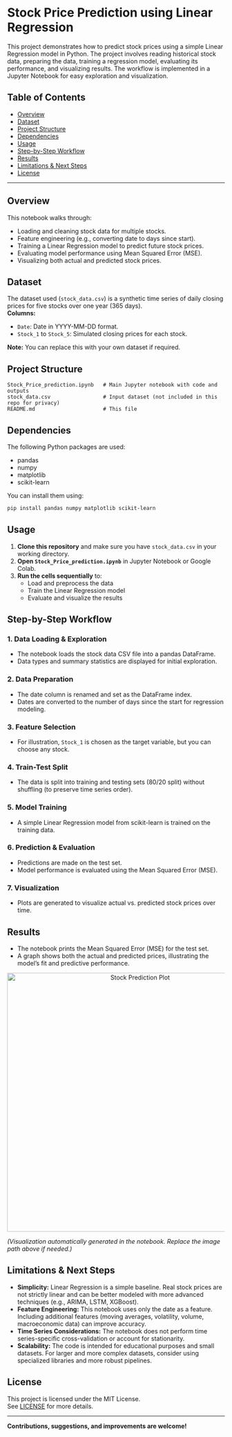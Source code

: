 # Stock Price Prediction using Linear Regression

This project demonstrates how to predict stock prices using a simple Linear Regression model in Python. The project involves reading historical stock data, preparing the data, training a regression model, evaluating its performance, and visualizing results. The workflow is implemented in a Jupyter Notebook for easy exploration and visualization.

## Table of Contents

- [Overview](#overview)
- [Dataset](#dataset)
- [Project Structure](#project-structure)
- [Dependencies](#dependencies)
- [Usage](#usage)
- [Step-by-Step Workflow](#step-by-step-workflow)
- [Results](#results)
- [Limitations & Next Steps](#limitations--next-steps)
- [License](#license)

---

## Overview

This notebook walks through:
- Loading and cleaning stock data for multiple stocks.
- Feature engineering (e.g., converting date to days since start).
- Training a Linear Regression model to predict future stock prices.
- Evaluating model performance using Mean Squared Error (MSE).
- Visualizing both actual and predicted stock prices.

## Dataset

The dataset used (`stock_data.csv`) is a synthetic time series of daily closing prices for five stocks over one year (365 days).  
**Columns:**
- `Date`: Date in YYYY-MM-DD format.
- `Stock_1` to `Stock_5`: Simulated closing prices for each stock.

**Note:** You can replace this with your own dataset if required.

## Project Structure

```
Stock_Price_prediction.ipynb   # Main Jupyter notebook with code and outputs
stock_data.csv                 # Input dataset (not included in this repo for privacy)
README.md                      # This file
```

## Dependencies

The following Python packages are used:
- pandas
- numpy
- matplotlib
- scikit-learn

You can install them using:
```bash
pip install pandas numpy matplotlib scikit-learn
```

## Usage

1. **Clone this repository** and make sure you have `stock_data.csv` in your working directory.
2. **Open `Stock_Price_prediction.ipynb`** in Jupyter Notebook or Google Colab.
3. **Run the cells sequentially** to:
   - Load and preprocess the data
   - Train the Linear Regression model
   - Evaluate and visualize the results

## Step-by-Step Workflow

### 1. Data Loading & Exploration
- The notebook loads the stock data CSV file into a pandas DataFrame.
- Data types and summary statistics are displayed for initial exploration.

### 2. Data Preparation
- The date column is renamed and set as the DataFrame index.
- Dates are converted to the number of days since the start for regression modeling.

### 3. Feature Selection
- For illustration, `Stock_1` is chosen as the target variable, but you can choose any stock.

### 4. Train-Test Split
- The data is split into training and testing sets (80/20 split) without shuffling (to preserve time series order).

### 5. Model Training
- A simple Linear Regression model from scikit-learn is trained on the training data.

### 6. Prediction & Evaluation
- Predictions are made on the test set.
- Model performance is evaluated using the Mean Squared Error (MSE).

### 7. Visualization
- Plots are generated to visualize actual vs. predicted stock prices over time.

## Results

- The notebook prints the Mean Squared Error (MSE) for the test set.
- A graph shows both the actual and predicted prices, illustrating the model’s fit and predictive performance.

<p align="center">
  <img src="assets/stock_prediction_plot.png" alt="Stock Prediction Plot" width="600"/>
</p>

*(Visualization automatically generated in the notebook. Replace the image path above if needed.)*

## Limitations & Next Steps

- **Simplicity:** Linear Regression is a simple baseline. Real stock prices are not strictly linear and can be better modeled with more advanced techniques (e.g., ARIMA, LSTM, XGBoost).
- **Feature Engineering:** This notebook uses only the date as a feature. Including additional features (moving averages, volatility, volume, macroeconomic data) can improve accuracy.
- **Time Series Considerations:** The notebook does not perform time series-specific cross-validation or account for stationarity.
- **Scalability:** The code is intended for educational purposes and small datasets. For larger and more complex datasets, consider using specialized libraries and more robust pipelines.

## License

This project is licensed under the MIT License.  
See [LICENSE](LICENSE) for more details.

---

**Contributions, suggestions, and improvements are welcome!**
